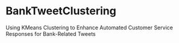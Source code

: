 # BankTweetClustering
Using KMeans Clustering to Enhance Automated Customer Service Responses for Bank-Related Tweets
